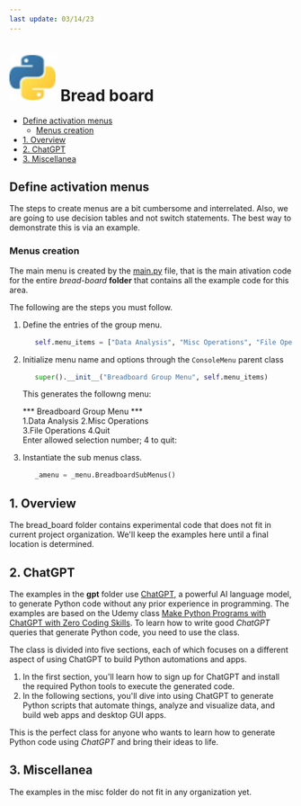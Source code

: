 ```yaml
---
last update: 03/14/23
---
```


# ![python-icon](../../media/icons/python-icon.svg) Bread board

- [Define activation menus](#define-activation-menus)
  - [Menus creation](#menus-creation)
- [1. Overview](#1-overview)
- [2. ChatGPT](#2-chatgpt)
- [3. Miscellanea](#3-miscellanea)

## Define activation menus

The steps to create menus are a bit cumbersome and interrelated. Also, we are
going to use decision tables and not switch statements. The best way to
demonstrate this is via an example.

### Menus creation

The main menu is created by the [main.py](main.py) file, that is the main
ativation code for the entire *bread-board* **folder** that contains all the example
code for this area.

The following are the steps you must follow.

1. Define the entries of the group menu.

   ```python
      self.menu_items = ["Data Analysis", "Misc Operations", "File Operations", "Quit"]
   ```

1. Initialize menu name and options through the `ConsoleMenu` parent class

   ```python
      super().__init__("Breadboard Group Menu", self.menu_items)
   ```

   This generates the followng menu:

   \*** Breadboard Group Menu ***  
   1.Data Analysis    2.Misc Operations  
   3.File Operations  4.Quit  
   Enter allowed selection number; 4 to quit: 

1. Instantiate the sub menus class.

   ```python
      _amenu = _menu.BreadboardSubMenus()
   ```

## 1. Overview

The bread_board folder contains experimental code that does not fit in current
project organization. We'll keep the examples here until a final location is
determined.

## 2. ChatGPT

The examples in the **gpt** folder use
[ChatGPT](https://openai.com/blog/chatgpt), a powerful AI language model, to
generate Python code without any prior experience in programming. The examples
are based on the Udemy class [Make Python Programs with ChatGPT with Zero Coding
Skills](https://www.udemy.com/course/turn-ideas-into-python-programs-with-chatgpt/).
To learn how to write good *ChatGPT* queries that generate Python code, you need
to use the class.  

The class  is divided into five sections, each of which focuses on a different
aspect of using ChatGPT to build Python automations and apps.

1. In the first section, you'll learn how to sign up for ChatGPT and install the
   required Python tools to execute the generated code.
1. In the following sections, you'll dive into using ChatGPT to generate Python
   scripts that automate things, analyze and visualize data, and build web apps
   and desktop GUI apps.

This is the perfect class for anyone who wants to learn how to generate Python
code using *ChatGPT* and bring their ideas to life.

## 3. Miscellanea

The examples in the misc folder do not fit in any organization yet.
